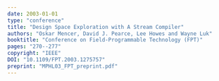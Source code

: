 ```yaml
---
date: 2003-01-01
type: "conference"
title: "Design Space Exploration with A Stream Compiler"
authors: "Oskar Mencer, David J. Pearce, Lee Howes and Wayne Luk"
booktitle: "Conference on Field-Programmable Technology (FPT)"
pages: "270--277"
copyright: "IEEE"
DOI: "10.1109/FPT.2003.1275757"
preprint: "MPHL03_FPT_preprint.pdf"
---
```


